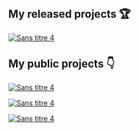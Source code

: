 

<!--
**Vic92548/Vic92548** is a ✨ _special_ ✨ repository because its `README.md` (this file) appears on your GitHub profile.

Here are some ideas to get you started:

- 🔭 I’m currently working on ...
- 🌱 I’m currently learning ...
- 👯 I’m looking to collaborate on ...
- 🤔 I’m looking for help with ...
- 💬 Ask me about ...
- 📫 How to reach me: ...
- 😄 Pronouns: ...
- ⚡ Fun fact: ...
-->

## My released projects 🏆

[![Sans titre 4](https://user-images.githubusercontent.com/22132982/163944498-b9a0357f-1062-4ff7-b9b7-9f9bbcf1e74e.jpg)](https://store.steampowered.com/app/1265300/Broll/)

## My public projects 👇
[![Sans titre 4](https://user-images.githubusercontent.com/22132982/163854458-79d4930d-a74e-4c27-8a88-9419e04818af.jpg)](https://github.com/LazyDB-community/uptime-robot-nodejs)

[![Sans titre 4](https://user-images.githubusercontent.com/22132982/163857243-4ca17792-b354-477c-af67-5bf5f291940e.jpg)](https://github.com/Vic92548/BuckShot_Lang)

[![Sans titre 4](https://user-images.githubusercontent.com/22132982/163853947-b57c44bd-02a5-4857-a83e-b775b67310d7.jpg)](https://github.com/Vic92548/Panau-Life)
